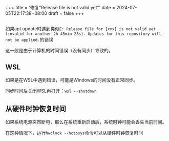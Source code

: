 +++
title = '修复“Release file is not valid yet”'
date = 2024-07-05T22:17:38+08:00
draft = false
+++

## 

如果apt update时遇到类似`E: Release file for [xxx] is not valid yet (invalid for another 2h 45min 28s). Updates for this repository will not be applied.`的错误

这一般是由于计算机的时间错误（没有同步）导致的。

## WSL

如果是在WSL中遇到错误，可能是Windows的时间没有正常同步。

同步时间后关闭WSL再打开：`wsl --shutdown`

## 从硬件时钟恢复时间

如果系统电源突然断电，那么在系统重新启动后，系统时钟可能会丢失当前时间。

在这种情况下，运行`hwclock --hctosys`命令可以从硬件时钟恢复时间
